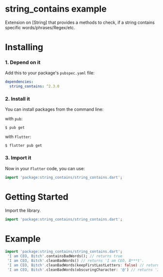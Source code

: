 # string_contains example

Extension on [String] that provides a methods to check, if a string contains specific words/phrases/Regex/etc.

# Installing

### 1. Depend on it

Add this to your package's `pubspec.yaml` file:

```yaml
dependencies:
  string_contains: ^2.3.0
```

### 2. Install it

You can install packages from the command line:

with `pub`:

```
$ pub get
```

with `Flutter`:

```
$ flutter pub get
```

### 3. Import it

Now in your `Flutter` code, you can use:

```dart
import 'package:string_contains/string_contains.dart';
```

# Getting Started

Import the library.

```dart
import 'package:string_contains/string_contains.dart';
```

# Example

```dart
import 'package:string_contains/string_contains.dart';
 'I am CEO, Bitch'.containsBadWords(); // returns true
 'I am CEO, Bitch'.cleanBadWords() // returns 'I am CEO, B***t'.
 'I am CEO, Bitch'.cleanBadWords(keepFirstLastLetters: false) // returns 'I am CEO, *****'.
 'I am CEO, Bitch'.cleanBadWords(obscuringCharacter: '@') // returns 'I am CEO, B@@@h'.
```
